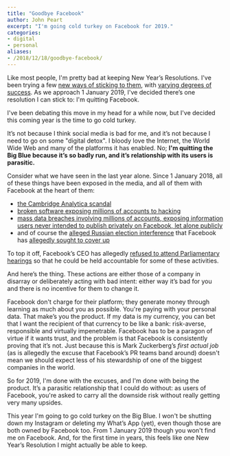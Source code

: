 ```yaml
---
title: "Goodbye Facebook"
author: John Peart
excerpt: "I'm going cold turkey on Facebook for 2019."
categories:
- digital
- personal
aliases:
- /2018/12/18/goodbye-facebook/
---
```


Like most people, I'm pretty bad at keeping New Year’s Resolutions. I've been trying a few [new ways of sticking to them](/2018/01/03/setting-goals-i-might-stick-to-for-2018), with [varying degrees of success](/2018/12/16/ive-failed-my-2018-goals). As we approach 1 January 2019, I've decided there’s one resolution I can stick to: I'm quitting Facebook.

I've been debating this move in my head for a while now, but I've decided this coming year is the time to go cold turkey. 

It’s not because I think social media is bad for me, and it’s not because I need to go on some "digital detox". I bloody love the Internet, the World Wide Web and many of the platforms it has enabled. No; **I'm quitting the Big Blue because it’s so badly run, and it’s relationship with its users is parasitic.**

Consider what we have seen in the last year alone. Since 1 January 2018, all of these things have been exposed in the media, and all of them with Facebook at the heart of them:

- [the Cambridge Analytica scandal](https://www.theverge.com/2018/4/10/17165130/facebook-cambridge-analytica-scandal)
- [broken software exposing millions of accounts to hacking](https://www.theverge.com/2018/9/28/17914524/facebook-bug-50-million-affected-security-token-access-view-as-feature)
- [mass data breaches involving millions of accounts, exposing information users never intended to publish privately on Facebook, let alone publicly](https://www.theverge.com/2018/12/14/18140771/facebook-photo-exposure-leak-bug-millions-users-disclosed)
- and of course the [alleged Russian election interference](https://www.theverge.com/2017/10/2/16405974/facebook-russian-election-ads-10-million-viewers) that Facebook has [allegedly sought to cover up](https://www.theverge.com/2018/11/16/18097833/facebook-definers-scandal-washington-recap)

To top it off, Facebook’s CEO has allegedly [refused to attend Parliamentary hearings](https://www.washingtonpost.com/technology/2018/11/23/facebook-ceo-mark-zuckerberg-rejects-request-testify-front-seven-countries-lawmakers-lower-level-official-will-appear/?noredirect=on&utm_campaign=The%20Interface&utm_medium=email&utm_source=Revue%20newsletter&utm_term=.00801212d444) so that he could be held accountable for some of these activities.

And here’s the thing. These actions are either those of a company in disarray or deliberately acting with bad intent: either way it’s bad for you and there is no incentive for them to change it. 

Facebook don't charge for their platform; they generate money through learning as much about you as possible. You're paying with your personal data. That make’s you the product. If my data is my currency, you can bet that I want the recipient of that currency to be like a bank: risk-averse, responsible and virtually impenetrable. Facebook has to be a paragon of virtue if it wants trust, and the problem is that Facebook is consistently proving that it’s not. Just because this is Mark Zuckerberg’s *first actual job* (as is allegedly the excuse that Facebook’s PR teams band around) doesn't mean we should expect less of his stewardship of one of the biggest companies in the world.

So for 2019, I'm done with the excuses, and I'm done with being the product. It’s a parasitic relationship that I could do without: as users of Facebook, you're asked to carry all the downside risk without really getting very many upsides.

This year I'm going to go cold turkey on the Big Blue. I won't be shutting down my Instagram or deleting my What’s App (yet), even though those are both owned by Facebook too. From 1 January 2019 though you won't find me on Facebook. And, for the first time in years, this feels like one New Year’s Resolution I might actually be able to keep.